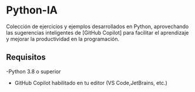 # Python-IA
Colección de ejercicios y ejemplos desarrollados en Python, aprovechando las sugerencias inteligentes de [GitHub Copilot] para facilitar el aprendizaje y mejorar la productividad en la programación.
## Requisitos
-Python 3.8 o superior
- GitHub Copilot habilitado en tu editor (VS Code,JetBrains, etc.)
